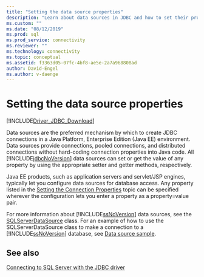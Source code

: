 ```yaml
---
title: "Setting the data source properties"
description: "Learn about data sources in JDBC and how to set their properties to configure database access with Java."
ms.custom: ""
ms.date: "08/12/2019"
ms.prod: sql
ms.prod_service: connectivity
ms.reviewer: ""
ms.technology: connectivity
ms.topic: conceptual
ms.assetid: f3363d05-07fc-4bf8-ae5e-2a7a968808ad
author: David-Engel
ms.author: v-daenge
---
```


# Setting the data source properties

[!INCLUDE[Driver_JDBC_Download](../../includes/driver_jdbc_download.md)]

Data sources are the preferred mechanism by which to create JDBC connections in a Java Platform, Enterprise Edition (Java EE) environment. Data sources provide connections, pooled connections, and distributed connections without hard-coding connection properties into Java code. All [!INCLUDE[jdbcNoVersion](../../includes/jdbcnoversion_md.md)] data sources can set or get the value of any property by using the appropriate setter and getter methods, respectively.

Java EE products, such as application servers and servlet/JSP engines, typically let you configure data sources for database access. Any property listed in the [Setting the Connection Properties](../../connect/jdbc/setting-the-connection-properties.md) topic can be specified wherever the configuration lets you enter a property as a property=value pair.

For more information about [!INCLUDE[ssNoVersion](../../includes/ssnoversion-md.md)] data sources, see the [SQLServerDataSource](../../connect/jdbc/reference/sqlserverdatasource-class.md) class. For an example of how to use the SQLServerDataSource class to make a connection to a [!INCLUDE[ssNoVersion](../../includes/ssnoversion-md.md)] database, see [Data source sample](../../connect/jdbc/data-source-sample.md).

## See also

[Connecting to SQL Server with the JDBC driver](../../connect/jdbc/connecting-to-sql-server-with-the-jdbc-driver.md)
